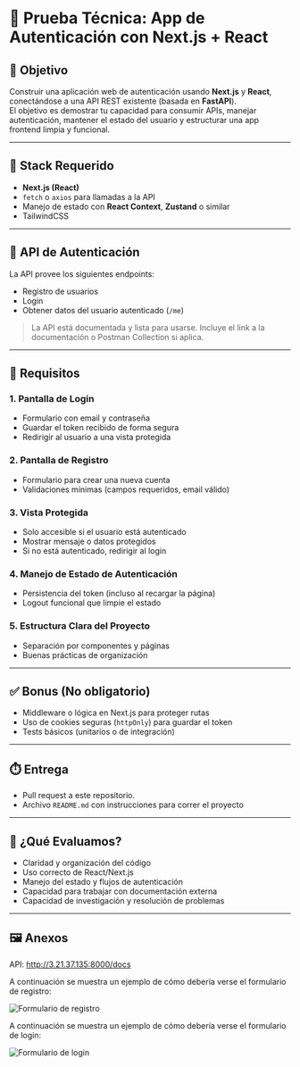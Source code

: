 # 🧪 Prueba Técnica: App de Autenticación con Next.js + React

## 📝 Objetivo

Construir una aplicación web de autenticación usando **Next.js** y **React**, conectándose a una API REST existente (basada en **FastAPI**).  
El objetivo es demostrar tu capacidad para consumir APIs, manejar autenticación, mantener el estado del usuario y estructurar una app frontend limpia y funcional.

---

## 🧰 Stack Requerido

- **Next.js (React)**
- `fetch` o `axios` para llamadas a la API
- Manejo de estado con **React Context**, **Zustand** o similar
- TailwindCSS

---

## 🔐 API de Autenticación

La API provee los siguientes endpoints:

- Registro de usuarios
- Login
- Obtener datos del usuario autenticado (`/me`)

> La API está documentada y lista para usarse. Incluye el link a la documentación o Postman Collection si aplica.

---

## 📌 Requisitos

### 1. Pantalla de Login
- Formulario con email y contraseña
- Guardar el token recibido de forma segura
- Redirigir al usuario a una vista protegida

### 2. Pantalla de Registro
- Formulario para crear una nueva cuenta
- Validaciones mínimas (campos requeridos, email válido)

### 3. Vista Protegida
- Solo accesible si el usuario está autenticado
- Mostrar mensaje o datos protegidos
- Si no está autenticado, redirigir al login

### 4. Manejo de Estado de Autenticación
- Persistencia del token (incluso al recargar la página)
- Logout funcional que limpie el estado

### 5. Estructura Clara del Proyecto
- Separación por componentes y páginas
- Buenas prácticas de organización

---

## ✅ Bonus (No obligatorio)

- Middleware o lógica en Next.js para proteger rutas
- Uso de cookies seguras (`httpOnly`) para guardar el token
- Tests básicos (unitarios o de integración)

---

## ⏱️ Entrega

- Pull request a este repositorio.
- Archivo `README.md` con instrucciones para correr el proyecto

---

## 🧠 ¿Qué Evaluamos?

- Claridad y organización del código
- Uso correcto de React/Next.js
- Manejo del estado y flujos de autenticación 
- Capacidad para trabajar con documentación externa
- Capacidad de investigación y resolución de problemas
---

## 🖼️ Anexos

API: http://3.21.37.135:8000/docs

A continuación se muestra un ejemplo de cómo debería verse el formulario de registro:

![Formulario de registro](https://pruebatecnica-gruporq-frontend.s3.us-east-2.amazonaws.com/registro.jpg)

A continuación se muestra un ejemplo de cómo debería verse el formulario de login:

![Formulario de login](https://pruebatecnica-gruporq-frontend.s3.us-east-2.amazonaws.com/login.png)

